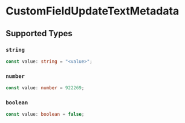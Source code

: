# CustomFieldUpdateTextMetadata


## Supported Types

### `string`

```typescript
const value: string = "<value>";
```

### `number`

```typescript
const value: number = 922269;
```

### `boolean`

```typescript
const value: boolean = false;
```

